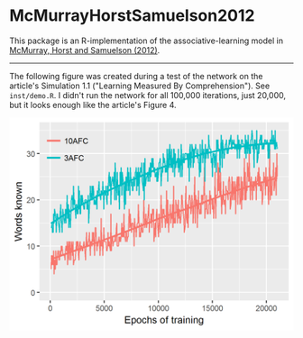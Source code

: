 # McMurrayHorstSamuelson2012

This package is an R-implementation of the associative-learning model in 
[McMurray, Horst and Samuelson (2012)](https://www.ncbi.nlm.nih.gov/pmc/articles/PMC3632668/).

***

The following figure was created during a test of the network on the article's
Simulation 1.1 ("Learning Measured By Comprehension"). See `inst/demo.R`. I
didn't run the network for all 100,000 iterations, just 20,000, but it looks
enough like the article's Figure 4.

![](inst/demo_fig.png)
